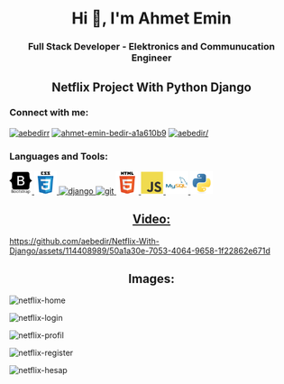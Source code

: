<h1 align="center">Hi 👋, I'm Ahmet Emin</h1>
<h3 align="center">Full Stack Developer - Elektronics and Communucation Engineer</h3>

<h2 align="center">Netflix Project With Python Django</h2>





<h3 align="left">Connect with me:</h3>
<p align="left">
<a href="https://twitter.com/aebedirr" target="blank"><img align="center" src="https://raw.githubusercontent.com/rahuldkjain/github-profile-readme-generator/master/src/images/icons/Social/twitter.svg" alt="aebedirr" height="30" width="40" /></a>
<a href="https://linkedin.com/in/ahmet-emin-bedir-a1a610b9" target="blank"><img align="center" src="https://raw.githubusercontent.com/rahuldkjain/github-profile-readme-generator/master/src/images/icons/Social/linked-in-alt.svg" alt="ahmet-emin-bedir-a1a610b9" height="30" width="40" /></a>
<a href="https://instagram.com/aebedir/" target="blank"><img align="center" src="https://raw.githubusercontent.com/rahuldkjain/github-profile-readme-generator/master/src/images/icons/Social/instagram.svg" alt="aebedir/" height="30" width="40" /></a>
</p>

<h3 align="left">Languages and Tools:</h3>
<p align="left"> <a href="https://getbootstrap.com" target="_blank" rel="noreferrer"> 
<img src="https://raw.githubusercontent.com/devicons/devicon/master/icons/bootstrap/bootstrap-plain-wordmark.svg" alt="bootstrap" width="40" height="40"/> </a> <a href="https://www.w3schools.com/css/" target="_blank" rel="noreferrer"> 
<img src="https://raw.githubusercontent.com/devicons/devicon/master/icons/css3/css3-original-wordmark.svg" alt="css3" width="40" height="40"/> </a> <a href="https://www.djangoproject.com/" target="_blank" rel="noreferrer"> 
<img src="https://cdn.worldvectorlogo.com/logos/django.svg" alt="django" width="40" height="40"/> </a> <a href="https://git-scm.com/" target="_blank" rel="noreferrer"> 
<img src="https://www.vectorlogo.zone/logos/git-scm/git-scm-icon.svg" alt="git" width="40" height="40"/> </a> <a href="https://www.w3.org/html/" target="_blank" rel="noreferrer"> 
<img src="https://raw.githubusercontent.com/devicons/devicon/master/icons/html5/html5-original-wordmark.svg" alt="html5" width="40" height="40"/> </a> <a href="https://developer.mozilla.org/en-US/docs/Web/JavaScript" target="_blank" rel="noreferrer"> 
<img src="https://raw.githubusercontent.com/devicons/devicon/master/icons/javascript/javascript-original.svg" alt="javascript" width="40" height="40"/> </a> <a href="https://www.linux.org/" target="_blank" rel="noreferrer"> 
<img src="https://raw.githubusercontent.com/devicons/devicon/master/icons/mysql/mysql-original-wordmark.svg" alt="mysql" width="40" height="40"/> </a> <a href="https://www.python.org" target="_blank" rel="noreferrer"> 
<img src="https://raw.githubusercontent.com/devicons/devicon/master/icons/python/python-original.svg" alt="python" width="40" height="40"/> </a> <a href="https://www.qt.io/" target="_blank" rel="noreferrer">   

<h2 align="center">Video:</h2>

https://github.com/aebedir/Netflix-With-Django/assets/114408989/50a1a30e-7053-4064-9658-1f22862e671d
 

<h2 align="center">Images:</h2>
 

![netflix-home](https://github.com/aebedir/Netflix-With-Django/assets/114408989/50ba0bf9-b77c-4036-875e-87347ea645f9)

![netflix-login](https://github.com/aebedir/Netflix-With-Django/assets/114408989/316f1e7b-8fcd-4a0e-8c6b-08dec9b5682b)

![netflix-profil](https://github.com/aebedir/Netflix-With-Django/assets/114408989/1bfe7bf4-a627-4a3a-851f-85b043132331)
 
![netflix-register](https://github.com/aebedir/Netflix-With-Django/assets/114408989/3adac7cb-6fe1-4f6a-a0f2-7f494f40059d)

![netflix-hesap](https://github.com/aebedir/Netflix-With-Django/assets/114408989/4d80d826-9c29-469f-94ec-70110fe35ca4)
